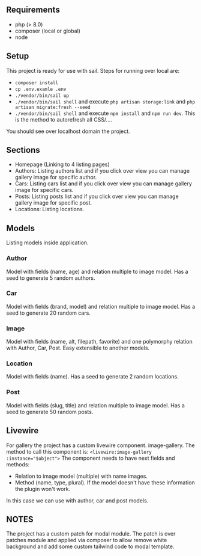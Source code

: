 ## Requirements
 - php (> 8.0)
 - composer (local or global)
 - node

## Setup

This project is ready for use with sail. Steps for running over local are:
 - `composer install`
 - `cp .env.examle .env`
 - `./vendor/bin/sail up`
 - `./vendor/bin/sail shell` and execute `php artisan storage:link` and `php artisan migrate:fresh --seed`
 -  `./vendor/bin/sail shell` and execute `npm install` and `npm run dev`. This is the method to autorefresh all CSS/....

 You should see over localhost domain the project.

## Sections

- Homepage (Linking to 4 listing pages)
- Authors: Listing authors list and if you click over view you can manage gallery image for specific author.
- Cars: Listing cars list and if you click over view you can manage gallery image for specific cars.
- Posts: Listing posts list and if you click over view you can manage gallery image for specific post.
- Locations: Listing locations.

## Models
Listing models inside application.

### Author
Model with fields (name, age) and relation multiple to image model.
Has a seed to generate 5 random authors.

### Car
Model with fields (brand, model) and relation multiple to image model.
Has a seed to generate 20 random cars.

### Image
Model with fields (name, alt, filepath, favorite) and one polymorphy relation with Author, Car, Post. Easy extensible to another models.

### Location
Model with fields (name).
Has a seed to generate 2 random locations.

### Post
Model with fields (slug, title) and relation multiple to image model.
Has a seed to generate 50 random posts.

## Livewire

For gallery the project has a custom livewire component. image-gallery. The method to call this component is:
`<livewire:image-gallery :instance="$object">`
The component needs to have next fields and methods:
- Relation to image model (multiple) with name images.
- Method (name, type, plural). 
If the model doesn't have these information the plugin won't work.

 In this case we can use with author, car and post models.

## NOTES

The project has a custom patch for modal module. The patch is over patches module and applied via composer to allow remove white background and add some custom tailwind code to modal template.
